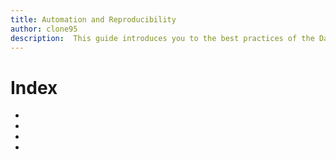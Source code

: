 ```yaml
---
title: Automation and Reproducibility
author: clone95
description:  This guide introduces you to the best practices of the Data Science process automation and research reproducibility.
---
```


# Index 

- []()
- []()
- []()
- []()
